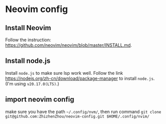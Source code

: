 # Neovim config
## Install Neovim
Follow the instruction: https://github.com/neovim/neovim/blob/master/INSTALL.md.
## Install node.js
Install `node.js` to make sure lsp work well.
Follow the link https://nodejs.org/zh-cn/download/package-manager to install `node.js`. (I'm using `v20.17.0(LTS)`.)
## import neovim config
make sure you have the path `~/.config/nvm/`, then run command `git clone git@github.com:ZhizhenZhou/neovim-config.git $HOME/.config/nvim/`
